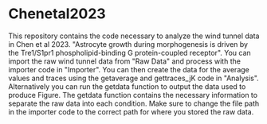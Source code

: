 # Chenetal2023

This repository contains the code necessary to analyze the wind tunnel data in Chen et al 2023. "Astrocyte growth during morphogenesis is driven by the Tre1/S1pr1 phospholipid-binding G protein-coupled receptor". You can import the raw wind tunnel data from "Raw Data" and process with the importer code in "Importer". You can then create the data for the average values and traces using the getaverage and gettraces_jK code in "Analysis". Alternatively you can run the getdata function to output the data used to produce Figure. The getdata function contains the necessary information to separate the raw data into each condition. Make sure to change the file path in the importer code to the correct path for where you stored the raw data.
